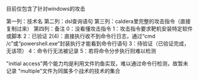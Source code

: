 目前仅包含了针对windows的攻击
 
第一列：技术名
第二列：dsl查询语句
第三列：caldera里完整的攻击指令（直接复制过来）
第四列：备注
     0：没看懂攻击指令
     1：攻击指令要求靶机安装特定软件或脚本
     2：已验证
     2(4)：直接执行收不到命令行日志，通过“cmd /c”或“powershell.exe”封装执行才能看到命令行语句
     3：待验证（已验证完成，无该项）
     4：命令行无法被记录
     5：若将命令分步执行则难以检测

"initial access"两个能力均是利用文件钓鱼实现，难以通过命令行检测，故暂未记录
"multiple"文件为同属多个战术的技术的集合
